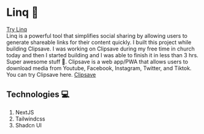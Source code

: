 # Linq 🚀

[Try Linq](https://uselinq.vercel.app)
<br/>
Linq is a powerful tool that simplifies social sharing by allowing users to generate shareable links for their content quickly. I built this project while building Clipsave. I was working on Clipsave during my free time in church today and then I started building and I was able to finish it in less than 3 hrs. Super awesome stuff 🙌. Clipsave is a web app/PWA that allows users to download media from Youtube, Facebook, Instagram, Twitter, and Tiktok. You can try Clipsave here. [Clipsave](https://clipsave.ng/app)

## Technologies 💻

1. NextJS
2. Tailwindcss
3. Shadcn UI
